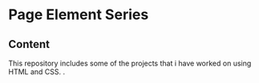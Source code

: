 # Page Element Series
## Content
This repository includes some of the projects that i have worked on using HTML and CSS.
.

